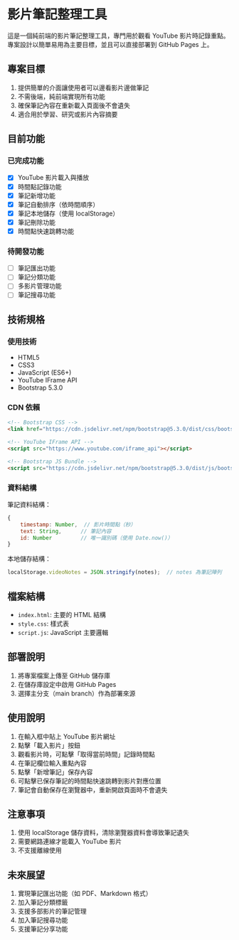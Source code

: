 # 影片筆記整理工具

這是一個純前端的影片筆記整理工具，專門用於觀看 YouTube 影片時記錄重點。專案設計以簡單易用為主要目標，並且可以直接部署到 GitHub Pages 上。

## 專案目標

1. 提供簡單的介面讓使用者可以邊看影片邊做筆記
2. 不需後端，純前端實現所有功能
3. 確保筆記內容在重新載入頁面後不會遺失
4. 適合用於學習、研究或影片內容摘要

## 目前功能

### 已完成功能
- [x] YouTube 影片載入與播放
- [x] 時間點記錄功能
- [x] 筆記新增功能
- [x] 筆記自動排序（依時間順序）
- [x] 筆記本地儲存（使用 localStorage）
- [x] 筆記刪除功能
- [x] 時間點快速跳轉功能

### 待開發功能
- [ ] 筆記匯出功能
- [ ] 筆記分類功能
- [ ] 多影片管理功能
- [ ] 筆記搜尋功能

## 技術規格

### 使用技術
- HTML5
- CSS3
- JavaScript (ES6+)
- YouTube IFrame API
- Bootstrap 5.3.0

### CDN 依賴
```html
<!-- Bootstrap CSS -->
<link href="https://cdn.jsdelivr.net/npm/bootstrap@5.3.0/dist/css/bootstrap.min.css" rel="stylesheet">

<!-- YouTube IFrame API -->
<script src="https://www.youtube.com/iframe_api"></script>

<!-- Bootstrap JS Bundle -->
<script src="https://cdn.jsdelivr.net/npm/bootstrap@5.3.0/dist/js/bootstrap.bundle.min.js"></script>
```

### 資料結構

筆記資料結構：
```javascript
{
    timestamp: Number,  // 影片時間點（秒）
    text: String,      // 筆記內容
    id: Number         // 唯一識別碼（使用 Date.now()）
}
```

本地儲存結構：
```javascript
localStorage.videoNotes = JSON.stringify(notes);  // notes 為筆記陣列
```

## 檔案結構

- `index.html`: 主要的 HTML 結構
- `style.css`: 樣式表
- `script.js`: JavaScript 主要邏輯

## 部署說明

1. 將專案檔案上傳至 GitHub 儲存庫
2. 在儲存庫設定中啟用 GitHub Pages
3. 選擇主分支（main branch）作為部署來源

## 使用說明

1. 在輸入框中貼上 YouTube 影片網址
2. 點擊「載入影片」按鈕
3. 觀看影片時，可點擊「取得當前時間」記錄時間點
4. 在筆記欄位輸入重點內容
5. 點擊「新增筆記」保存內容
6. 可點擊已保存筆記的時間點快速跳轉到影片對應位置
7. 筆記會自動保存在瀏覽器中，重新開啟頁面時不會遺失

## 注意事項

1. 使用 localStorage 儲存資料，清除瀏覽器資料會導致筆記遺失
2. 需要網路連線才能載入 YouTube 影片
3. 不支援離線使用

## 未來展望

1. 實現筆記匯出功能（如 PDF、Markdown 格式）
2. 加入筆記分類標籤
3. 支援多部影片的筆記管理
4. 加入筆記搜尋功能
5. 支援筆記分享功能
